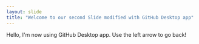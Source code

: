 ```yaml
---
layout: slide
title: "Welcome to our second Slide modified with GitHub Desktop app"
---
```

Hello, I'm now using GitHub Desktop app.
Use the left arrow to go back!
